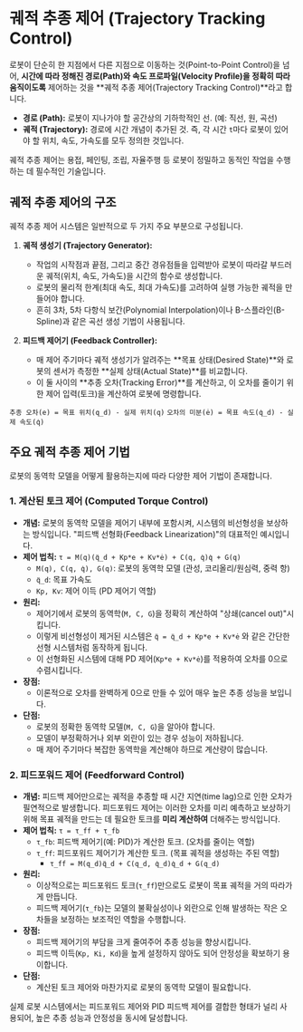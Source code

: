 # 궤적 추종 제어 (Trajectory Tracking Control)

로봇이 단순히 한 지점에서 다른 지점으로 이동하는 것(Point-to-Point Control)을 넘어, **시간에 따라 정해진 경로(Path)와 속도 프로파일(Velocity Profile)을 정확히 따라 움직이도록** 제어하는 것을 **궤적 추종 제어(Trajectory Tracking Control)**라고 합니다.

- **경로 (Path):** 로봇이 지나가야 할 공간상의 기하학적인 선. (예: 직선, 원, 곡선)
- **궤적 (Trajectory):** 경로에 시간 개념이 추가된 것. 즉, 각 시간 `t`마다 로봇이 있어야 할 위치, 속도, 가속도를 모두 정의한 것입니다.

궤적 추종 제어는 용접, 페인팅, 조립, 자율주행 등 로봇이 정밀하고 동적인 작업을 수행하는 데 필수적인 기술입니다.

## 궤적 추종 제어의 구조

궤적 추종 제어 시스템은 일반적으로 두 가지 주요 부분으로 구성됩니다.

1.  **궤적 생성기 (Trajectory Generator):**
    - 작업의 시작점과 끝점, 그리고 중간 경유점들을 입력받아 로봇이 따라갈 부드러운 궤적(위치, 속도, 가속도)을 시간의 함수로 생성합니다.
    - 로봇의 물리적 한계(최대 속도, 최대 가속도)를 고려하여 실행 가능한 궤적을 만들어야 합니다.
    - 흔히 3차, 5차 다항식 보간(Polynomial Interpolation)이나 B-스플라인(B-Spline)과 같은 곡선 생성 기법이 사용됩니다.

2.  **피드백 제어기 (Feedback Controller):**
    - 매 제어 주기마다 궤적 생성기가 알려주는 **목표 상태(Desired State)**와 로봇의 센서가 측정한 **실제 상태(Actual State)**를 비교합니다.
    - 이 둘 사이의 **추종 오차(Tracking Error)**를 계산하고, 이 오차를 줄이기 위한 제어 입력(토크)을 계산하여 로봇에 명령합니다.

`추종 오차(e) = 목표 위치(q_d) - 실제 위치(q)`
`오차의 미분(ė) = 목표 속도(q̇_d) - 실제 속도(q̇)`

## 주요 궤적 추종 제어 기법

로봇의 동역학 모델을 어떻게 활용하는지에 따라 다양한 제어 기법이 존재합니다.

### 1. 계산된 토크 제어 (Computed Torque Control)

- **개념:** 로봇의 동역학 모델을 제어기 내부에 포함시켜, 시스템의 비선형성을 보상하는 방식입니다. "피드백 선형화(Feedback Linearization)"의 대표적인 예시입니다.
- **제어 법칙:**
  `τ = M(q)(q̈_d + Kp*e + Kv*ė) + C(q, q̇)q̇ + G(q)`
  - `M(q), C(q, q̇), G(q)`: 로봇의 동역학 모델 (관성, 코리올리/원심력, 중력 항)
  - `q̈_d`: 목표 가속도
  - `Kp, Kv`: 제어 이득 (PD 제어기 역할)
- **원리:**
  - 제어기에서 로봇의 동역학(`M, C, G`)을 정확히 계산하여 "상쇄(cancel out)"시킵니다.
  - 이렇게 비선형성이 제거된 시스템은 `q̈ = q̈_d + Kp*e + Kv*ė` 와 같은 간단한 선형 시스템처럼 동작하게 됩니다.
  - 이 선형화된 시스템에 대해 PD 제어(`Kp*e + Kv*ė`)를 적용하여 오차를 0으로 수렴시킵니다.
- **장점:**
  - 이론적으로 오차를 완벽하게 0으로 만들 수 있어 매우 높은 추종 성능을 보입니다.
- **단점:**
  - 로봇의 정확한 동역학 모델(`M, C, G`)을 알아야 합니다.
  - 모델이 부정확하거나 외부 외란이 있는 경우 성능이 저하됩니다.
  - 매 제어 주기마다 복잡한 동역학을 계산해야 하므로 계산량이 많습니다.

### 2. 피드포워드 제어 (Feedforward Control)

- **개념:** 피드백 제어만으로는 궤적을 추종할 때 시간 지연(time lag)으로 인한 오차가 필연적으로 발생합니다. 피드포워드 제어는 이러한 오차를 미리 예측하고 보상하기 위해 목표 궤적을 만드는 데 필요한 토크를 **미리 계산하여** 더해주는 방식입니다.
- **제어 법칙:**
  `τ = τ_ff + τ_fb`
  - `τ_fb`: 피드백 제어기(예: PID)가 계산한 토크. (오차를 줄이는 역할)
  - `τ_ff`: 피드포워드 제어기가 계산한 토크. (목표 궤적을 생성하는 주된 역할)
    - `τ_ff = M(q_d)q̈_d + C(q_d, q̇_d)q̇_d + G(q_d)`
- **원리:**
  - 이상적으로는 피드포워드 토크(`τ_ff`)만으로도 로봇이 목표 궤적을 거의 따라가게 만듭니다.
  - 피드백 제어기(`τ_fb`)는 모델의 불확실성이나 외란으로 인해 발생하는 작은 오차들을 보정하는 보조적인 역할을 수행합니다.
- **장점:**
  - 피드백 제어기의 부담을 크게 줄여주어 추종 성능을 향상시킵니다.
  - 피드백 이득(`Kp, Ki, Kd`)을 높게 설정하지 않아도 되어 안정성을 확보하기 용이합니다.
- **단점:**
  - 계산된 토크 제어와 마찬가지로 로봇의 동역학 모델이 필요합니다.

실제 로봇 시스템에서는 피드포워드 제어와 PID 피드백 제어를 결합한 형태가 널리 사용되어, 높은 추종 성능과 안정성을 동시에 달성합니다.
